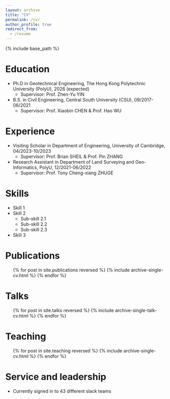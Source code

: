 ```yaml
---
layout: archive
title: "CV"
permalink: /cv/
author_profile: true
redirect_from:
  - /resume
---
```


{% include base_path %}

Education
======
* Ph.D in Geotechnical Engineering, The Hong Kong Polytechnic University (PolyU), 2026 (expected)
  * Supervisor: Prof. Zhen-Yu YIN
* B.S. in Civil Engineering, Central South University (CSU), 09/2017-06/2021
  * Supervisor: Prof. Xiaobin CHEN & Prof. Hao WU

Experience
======
* Visiting Scholar in Department of Engineering, University of Cambridge, 04/2023-10/2023
  * Supervisor: Prof. Brian SHEIL & Prof. Pin ZHANG
* Research Assistant in Department of Land Surveying and Geo-Informatics, PolyU, 12/2021-06/2022
  * Supervisor: Prof. Tony Cheng-xiang ZHUGE
  
Skills
======
* Skill 1
* Skill 2
  * Sub-skill 2.1
  * Sub-skill 2.2
  * Sub-skill 2.3
* Skill 3

Publications
======
  <ul>{% for post in site.publications reversed %}
    {% include archive-single-cv.html %}
  {% endfor %}</ul>
  
Talks
======
  <ul>{% for post in site.talks reversed %}
    {% include archive-single-talk-cv.html  %}
  {% endfor %}</ul>
  
Teaching
======
  <ul>{% for post in site.teaching reversed %}
    {% include archive-single-cv.html %}
  {% endfor %}</ul>
  
Service and leadership
======
* Currently signed in to 43 different slack teams
